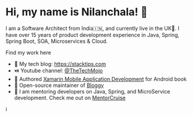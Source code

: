 # Hi, my name is Nilanchala! 👋

I am a Software Architect from India🇮🇳, and currently live in the UK🏴󠁧󠁢󠁥󠁮󠁧󠁿. I have over 15 years of product development experience in Java, Spring, Spring Boot, SOA, Microservices & Cloud.

Find my work here
- 🌱 My tech blog: https://stacktips.com
- ⏯️ Youtube channel:  [@TheTechMojo](https://youtube.com/@TheTechMojo)
- 📘 Authored [Xamarin Mobile Application Development](https://www.oreilly.com/library/view/xamarin-mobile-application/9781785280375/) for Android book
- 👐 Open-source maintainer of [Bloggy](https://github.com/StackTipsLab/bloggy)
- 🚢 I am mentoring developers on Java, Spring, and MicroService development. Check me out on [MentorCruise](https://mentors.to/nilan)


<!-- BLOG-POST-LIST:START --><!-- BLOG-POST-LIST:END --> i
